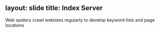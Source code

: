 layout: slide
title: Index Server
---

Web spiders crawl webistes regularly to develop keyword lists and page locations
